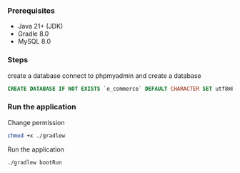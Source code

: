 
### Prerequisites
- Java 21+ (JDK)
- Gradle 8.0
- MySQL 8.0

### Steps
create a database
connect to phpmyadmin and create a database
```sql
CREATE DATABASE IF NOT EXISTS `e_commerce` DEFAULT CHARACTER SET utf8mb4 COLLATE utf8mb4_general_ci;
```

### Run the application

Change permission
```bash
chmod +x ./gradlew
```
Run the application
```bash
./gradlew bootRun
```
